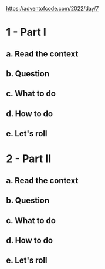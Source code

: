 
https://adventofcode.com/2022/day/7

# 1 - Part I

## a. Read the context

## b. Question

## c. What to do

## d. How to do

## e. Let's roll

# 2 - Part II

## a. Read the context

## b. Question

## c. What to do

## d. How to do

## e. Let's roll